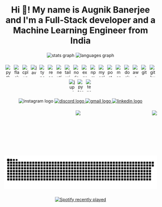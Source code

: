<h1 align="center">Hi 👋! My name is Augnik Banerjee and I'm a Full-Stack developer and a Machine Learning Engineer from India</h1>

###

<div align="center">
  <img src="https://github-readme-stats.vercel.app/api?username=Augnik03&hide_title=false&hide_rank=false&show_icons=true&include_all_commits=true&count_private=true&disable_animations=false&theme=nightowl&locale=en&hide_border=true" height="150" alt="stats graph"  />
  <img src="https://github-readme-stats.vercel.app/api/top-langs?username=Augnik03&locale=en&hide_title=false&layout=compact&card_width=320&langs_count=5&theme=nightowl&hide_border=true" height="150" alt="languages graph"  />
</div>

###

<div align="center" style="display: flex; flex-wrap: wrap; justify-content: center; gap: 8px; align-items: center;">
  <img src="https://cdn.jsdelivr.net/gh/devicons/devicon/icons/python/python-original.svg" style="height: 40px !important; width: 20px !important;" alt="python" />
  <img src="https://cdn.jsdelivr.net/gh/devicons/devicon/icons/flask/flask-original.svg" style="height: 40px !important; width: 20px !important;" alt="flask" />
  <img src="https://cdn.jsdelivr.net/gh/devicons/devicon/icons/cplusplus/cplusplus-original.svg" style="height: 40px !important; width: 20px !important;" alt="cplusplus" />
  <img src="https://cdn.jsdelivr.net/gh/devicons/devicon/icons/javascript/javascript-original.svg" style="height: 40px !important; width: 20px !important;" alt="javascript" />
  <img src="https://cdn.jsdelivr.net/gh/devicons/devicon/icons/typescript/typescript-original.svg" style="height: 40px !important; width: 20px !important;" alt="typescript" />
  <img src="https://cdn.jsdelivr.net/gh/devicons/devicon/icons/react/react-original.svg" style="height: 40px !important; width: 20px !important;" alt="react" />
  <img src="https://cdn.jsdelivr.net/gh/devicons/devicon/icons/nextjs/nextjs-original.svg" style="height: 40px !important; width: 20px !important;" alt="nextjs" />
  <img src="https://cdn.jsdelivr.net/gh/devicons/devicon/icons/tailwindcss/tailwindcss-original-wordmark.svg" style="height: 40px !important; width: 20px !important;" alt="tailwindcss" />
  <img src="https://cdn.jsdelivr.net/gh/devicons/devicon/icons/nodejs/nodejs-original.svg" style="height: 40px !important; width: 20px !important;" alt="nodejs" />
  <img src="https://cdn.jsdelivr.net/gh/devicons/devicon/icons/express/express-original.svg" style="height: 40px !important; width: 20px !important;" alt="express" />
  <img src="https://cdn.jsdelivr.net/gh/devicons/devicon/icons/npm/npm-original-wordmark.svg" style="height: 40px !important; width: 20px !important;" alt="npm" />
  <img src="https://cdn.jsdelivr.net/gh/devicons/devicon/icons/mysql/mysql-original.svg" style="height: 40px !important; width: 20px !important;" alt="mysql" />
  <img src="https://cdn.jsdelivr.net/gh/devicons/devicon/icons/postgresql/postgresql-original.svg" style="height: 40px !important; width: 20px !important;" alt="postgresql" />
  <img src="https://cdn.jsdelivr.net/gh/devicons/devicon/icons/mongodb/mongodb-original.svg" style="height: 40px !important; width: 20px !important;" alt="mongodb" />
  <img src="https://cdn.jsdelivr.net/gh/devicons/devicon/icons/docker/docker-original.svg" style="height: 40px !important; width: 20px !important;" alt="docker" />
  <img src="https://cdn.jsdelivr.net/gh/devicons/devicon/icons/amazonwebservices/amazonwebservices-line-wordmark.svg" style="height: 40px !important; width: 20px !important;" alt="aws" />
  <img src="https://cdn.jsdelivr.net/gh/devicons/devicon/icons/git/git-original.svg" style="height: 40px !important; width: 20px !important;" alt="git" />
  <img src="https://cdn.jsdelivr.net/gh/devicons/devicon/icons/github/github-original.svg" style="height: 40px !important; width: 20px !important;" alt="github" />
  <img src="https://cdn.jsdelivr.net/gh/devicons/devicon/icons/jupyter/jupyter-original.svg" style="height: 40px !important; width: 20px !important;" alt="jupyter" />
  <img src="https://cdn.jsdelivr.net/gh/devicons/devicon/icons/pytorch/pytorch-original.svg" style="height: 40px !important; width: 20px !important;" alt="pytorch" />
  <img src="https://cdn.jsdelivr.net/gh/devicons/devicon/icons/tensorflow/tensorflow-original.svg" style="height: 40px !important; width: 20px !important;" alt="tensorflow" />
</div>

###

<div align="center">
  <img src="https://raw.githubusercontent.com/maurodesouza/profile-readme-generator/master/src/assets/icons/social/instagram/default.svg" width="47" height="35" alt="instagram logo"  />
  <a href="discordapp.com/users/phox2458" target="_blank">
    <img src="https://raw.githubusercontent.com/maurodesouza/profile-readme-generator/master/src/assets/icons/social/discord/default.svg" width="47" height="35" alt="discord logo"  />
  </a>
  <a href="shresnik2004@gmail.com" target="_blank">
    <img src="https://raw.githubusercontent.com/maurodesouza/profile-readme-generator/master/src/assets/icons/social/gmail/default.svg" width="47" height="35" alt="gmail logo"  />
  </a>
  <a href="www.linkedin.com/in/augnik-banerjee" target="_blank">
    <img src="https://raw.githubusercontent.com/maurodesouza/profile-readme-generator/master/src/assets/icons/social/linkedin/default.svg" width="47" height="35" alt="linkedin logo"  />
  </a>
</div>

###

<img align="right" height="150" src="https://media.giphy.com/media/MDJ9IbxxvDUQM/giphy.gif?cid=790b76114gjvttfviuf44sjjvcl5vhrsfjjacthy4u50t8cu&ep=v1_gifs_trending&rid=giphy.gif&ct=g"  />

###

<div align="center">
  <img src="https://profile-counter.glitch.me/Augnik03/count.svg?"  />
</div>

###

<br clear="both">

<img src="https://raw.githubusercontent.com/Augnik03/Augnik03/output/snake.svg" alt="Snake animation" />

###

<div align="center">
  <a href="https://open.spotify.com/user/b3yb5peotuf58g2qjgrzfahff">
    <img src="https://spotify-recently-played-readme.vercel.app/api?user=b3yb5peotuf58g2qjgrzfahff&count=5&unique=false" alt="Spotify recently played"  />
  </a>
</div>
